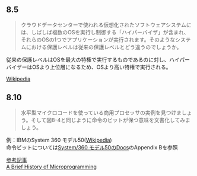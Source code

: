 ## 8.5
> クラウドデータセンターで使われる仮想化されたソフトウェアシステムには、しばしば複数のOSを実行し制御する「ハイパーバイザ」が含まれ、それらのOSの1つでアプリケーションが実行されます。そのようなシステムにおける保護レベルは従来の保護レベルとどう違うのでしょうか。

従来の保護レベルはOSを最大の特権で実行するものであるのに対し、ハイパーバイザーはOSより上位層になるため、OSより高い特権で実行される。

[Wikipedia](https://ja.wikipedia.org/wiki/%E3%83%8F%E3%82%A4%E3%83%91%E3%83%BC%E3%83%90%E3%82%A4%E3%82%B6)

## 8.10
> 水平型マイクロコードを使っている商用プロセッサの実例を見つけましょう。そして図8-4と同じように命令のビットが保つ意味を文書化してみましょう。

例：IBMのSystem 360 モデル50([Wikipedia](https://en.wikipedia.org/wiki/IBM_System/360_Model_50#Microcode))  
命令ビットについては[System/360 モデル50のDocs](http://www.bitsavers.org/pdf/ibm/360/operatingGuide/A22-6908-0_360_50_Operating_Procedures_1966.pdf)のAppendix Bを参照 


[参考記事](https://www.e-bellnet.com/category/column/1812/1812-6.html)  
[A Brief History of Microprogramming](http://ed-thelen.org/comp-hist/MicroprogrammingABriefHistoryOf.pdf)
